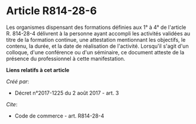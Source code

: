 # Article R814-28-6

Les organismes dispensant des formations définies aux 1° à 4° de l'article R. 814-28-4 délivrent à la personne ayant accompli
les activités validées au titre de la formation continue, une attestation mentionnant les objectifs, le contenu, la durée, et
la date de réalisation de l'activité. Lorsqu'il s'agit d'un colloque, d'une conférence ou d'un séminaire, ce document atteste
de la présence du professionnel à cette manifestation.

**Liens relatifs à cet article**

_Créé par_:

  - Décret n°2017-1225 du 2 août 2017 - art. 3

_Cite_:

  - Code de commerce - art. R814-28-4
